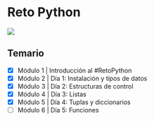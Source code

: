# Reto Python

![](https://codigofacilito.com/system/courses/thumbnails/000/000/863/original/RETO_PYTHON_Thumbnail_Landing.jpg?1707146443)

## Temario

- [x] Módulo 1 | Introducción al #RetoPython
- [x] Módulo 2 | Día 1: Instalación y tipos de datos
- [x] Módulo 3 | Día 2: Estructuras de control
- [x] Módulo 4 | Día 3: Listas
- [x] Módulo 5 | Día 4: Tuplas y diccionarios
- [ ] Módulo 6 | Día 5: Funciones